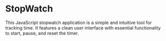 # StopWatch
This JavaScript stopwatch application is a simple and intuitive tool for tracking time. It features a clean user interface with essential functionality to start, pause, and reset the timer.
